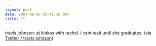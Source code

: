 ```yaml
---
layout: post
date: 2007-06-06 05:41:10 GMT
title: ""
---
```

travis johnson: at kinkos with rachel. i cant wait until she graduates. (via <a href="http://twitter.com/travisj/statuses/92902952">Twitter / travis johnson</a>)